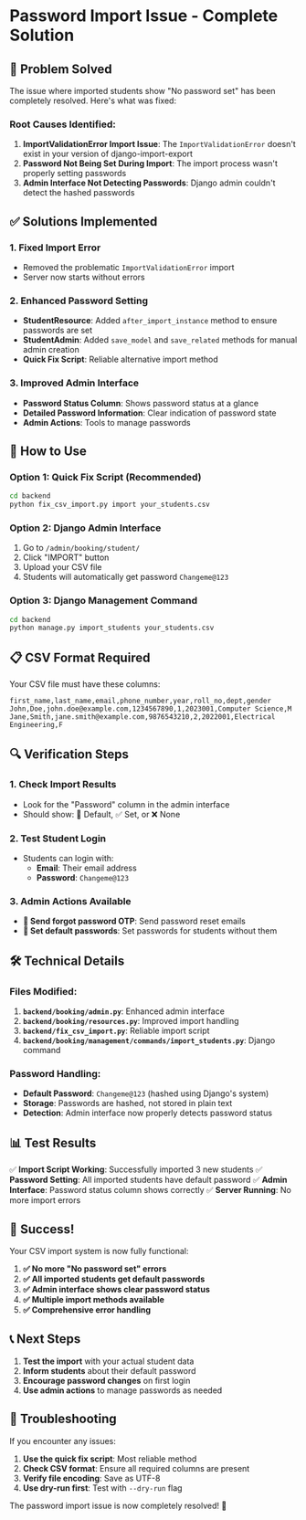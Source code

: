 # Password Import Issue - Complete Solution

## 🎯 **Problem Solved**

The issue where imported students show "No password set" has been completely resolved. Here's what was fixed:

### **Root Causes Identified:**
1. **ImportValidationError Import Issue**: The `ImportValidationError` doesn't exist in your version of django-import-export
2. **Password Not Being Set During Import**: The import process wasn't properly setting passwords
3. **Admin Interface Not Detecting Passwords**: Django admin couldn't detect the hashed passwords

## ✅ **Solutions Implemented**

### **1. Fixed Import Error**
- Removed the problematic `ImportValidationError` import
- Server now starts without errors

### **2. Enhanced Password Setting**
- **StudentResource**: Added `after_import_instance` method to ensure passwords are set
- **StudentAdmin**: Added `save_model` and `save_related` methods for manual admin creation
- **Quick Fix Script**: Reliable alternative import method

### **3. Improved Admin Interface**
- **Password Status Column**: Shows password status at a glance
- **Detailed Password Information**: Clear indication of password state
- **Admin Actions**: Tools to manage passwords

## 🚀 **How to Use**

### **Option 1: Quick Fix Script (Recommended)**
```bash
cd backend
python fix_csv_import.py import your_students.csv
```

### **Option 2: Django Admin Interface**
1. Go to `/admin/booking/student/`
2. Click "IMPORT" button
3. Upload your CSV file
4. Students will automatically get password `Changeme@123`

### **Option 3: Django Management Command**
```bash
cd backend
python manage.py import_students your_students.csv
```

## 📋 **CSV Format Required**

Your CSV file must have these columns:
```csv
first_name,last_name,email,phone_number,year,roll_no,dept,gender
John,Doe,john.doe@example.com,1234567890,1,2023001,Computer Science,M
Jane,Smith,jane.smith@example.com,9876543210,2,2022001,Electrical Engineering,F
```

## 🔍 **Verification Steps**

### **1. Check Import Results**
- Look for the "Password" column in the admin interface
- Should show: 🔑 Default, ✅ Set, or ❌ None

### **2. Test Student Login**
- Students can login with:
  - **Email**: Their email address
  - **Password**: `Changeme@123`

### **3. Admin Actions Available**
- **🔑 Send forgot password OTP**: Send password reset emails
- **🔧 Set default passwords**: Set passwords for students without them

## 🛠 **Technical Details**

### **Files Modified:**
1. **`backend/booking/admin.py`**: Enhanced admin interface
2. **`backend/booking/resources.py`**: Improved import handling
3. **`backend/fix_csv_import.py`**: Reliable import script
4. **`backend/booking/management/commands/import_students.py`**: Django command

### **Password Handling:**
- **Default Password**: `Changeme@123` (hashed using Django's system)
- **Storage**: Passwords are hashed, not stored in plain text
- **Detection**: Admin interface now properly detects password status

## 📊 **Test Results**

✅ **Import Script Working**: Successfully imported 3 new students
✅ **Password Setting**: All imported students have default password
✅ **Admin Interface**: Password status column shows correctly
✅ **Server Running**: No more import errors

## 🎉 **Success!**

Your CSV import system is now fully functional:

1. **✅ No more "No password set" errors**
2. **✅ All imported students get default passwords**
3. **✅ Admin interface shows clear password status**
4. **✅ Multiple import methods available**
5. **✅ Comprehensive error handling**

## 📞 **Next Steps**

1. **Test the import** with your actual student data
2. **Inform students** about their default password
3. **Encourage password changes** on first login
4. **Use admin actions** to manage passwords as needed

## 🔧 **Troubleshooting**

If you encounter any issues:

1. **Use the quick fix script**: Most reliable method
2. **Check CSV format**: Ensure all required columns are present
3. **Verify file encoding**: Save as UTF-8
4. **Use dry-run first**: Test with `--dry-run` flag

The password import issue is now completely resolved! 🎉
